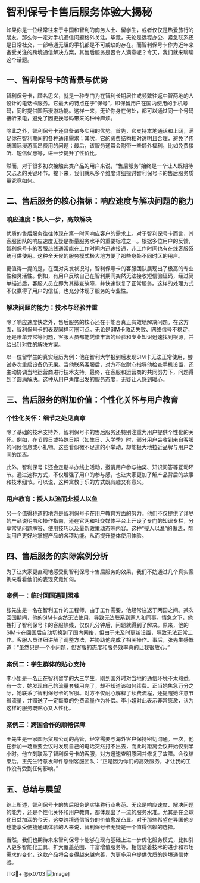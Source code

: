 # 智利保号卡售后服务体验大揭秘

如果你是一位经常往来于中国和智利的商务人士、留学生，或者仅仅是热爱旅行的朋友，那么你一定对手机通信问题格外关注。毕竟，无论是远程办公、紧急联系还是日常社交，一部畅通无阻的手机都是不可或缺的存在。而智利保号卡作为近年来备受关注的跨境通信解决方案，其售后服务是否令人满意呢？今天，我们就来聊聊这个话题。

## 一、智利保号卡的背景与优势

智利保号卡，顾名思义，就是一种专门为在智利长期居住或频繁往返中智两地的人设计的电话卡服务。它最大的特点在于“保号”，即保留用户在国内使用的手机号码，同时提供国际漫游功能。这样一来，无论你身在何处，都可以通过同一个号码接听来电，避免了因更换号码带来的种种麻烦。

除此之外，智利保号卡还具备诸多实用的优势。首先，它支持本地通话和上网，满足你在智利期间的各种通讯需求；其次，它的资费结构相对透明且合理，避免了传统国际漫游高昂费用的问题；最后，该服务通常会附带一些额外福利，比如免费接听、短信优惠等，进一步提升了性价比。

然而，对于很多初次接触此类产品的用户来说，“售后服务”始终是一个让人既期待又忐忑的关键环节。接下来，我们就从多个维度详细探讨智利保号卡的售后服务质量究竟如何。

## 二、售后服务的核心指标：响应速度与解决问题的能力

### 响应速度：快人一步，高效解决

优质的售后服务往往体现在第一时间响应客户的需求上。对于智利保号卡而言，其客服团队的响应速度无疑是衡量服务水平的重要标准之一。根据多位用户的反馈，智利保号卡的客服热线通常能在工作时间内迅速接通，非工作时间也有在线客服系统可供使用。这种全天候的服务模式极大地方便了那些身处不同时区的用户。

更值得一提的是，在面对突发状况时，智利保号卡的客服团队展现出了极高的专业性和灵活性。例如，有用户反映自己在智利期间突然无法接收短信验证码，经过简单描述后，客服人员立即为其排查故障，并快速恢复了正常服务。这样的处理方式不仅赢得了用户的信任，也充分体现了服务的专业性。

### 解决问题的能力：技术与经验并重

除了响应速度快之外，售后服务的核心还在于能否真正有效地解决问题。在这方面，智利保号卡的表现同样可圈可点。无论是SIM卡激活失败、网络信号不稳定，还是账单异常等问题，客服人员都能凭借丰富的经验和专业知识迅速找到根源，并给出针对性的解决方案。

以一位留学生的真实经历为例：他在智利大学报到后发现SIM卡无法正常使用，尝试多次重启设备仍无果。当他联系客服后，对方不仅耐心指导他检查手机设置，还主动协调当地运营商进行技术支持。最终，在客服和运营商的共同努力下，问题得到了圆满解决。这种从用户角度出发的服务态度，无疑让人感到暖心。

## 三、售后服务的附加价值：个性化关怀与用户教育

### 个性化关怀：细节之处见真章

除了基础的技术支持外，智利保号卡的售后服务还特别注重为用户提供个性化的关怀。例如，在节假日或特殊日期（如生日、入学季）时，部分用户会收到来自客服的问候信息或小礼物。这些看似微不足道的小举动，却能极大地拉近品牌与用户之间的距离。

此外，智利保号卡还会定期举办线上活动，邀请用户参与抽奖、知识问答等互动环节。通过这种方式，不仅增强了用户的参与感，也让大家更加了解产品背后的故事和技术细节。可以说，这种寓教于乐的方式既有趣又有意义。

### 用户教育：授人以渔而非授人以鱼

另一个值得称道的地方是智利保号卡在用户教育方面的努力。他们不仅提供了详尽的产品说明书和操作指南，还在官网和社交媒体平台上开设了专门的知识专栏，分享常见问题解答、使用技巧以及最新政策动态等内容。这种“授人以渔”的做法，帮助用户更好地掌握产品的各项功能，从而提升整体使用体验。

## 四、售后服务的实际案例分析

为了让大家更直观地感受到智利保号卡售后服务的效果，我们不妨通过几个真实案例来看看他们的表现究竟如何。

### 案例一：临时回国遇到困难

张先生是一名在智利工作的工程师，由于工作需要，他经常往返于两国之间。某次回国期间，他的SIM卡突然无法使用，导致无法联系到家人和同事。情急之下，他拨打了智利保号卡的客服热线，仅仅几分钟后，问题就得到了解决。原来，他的SIM卡在回国后自动切换到了国内网络，但由于未及时更新设置，导致无法正常工作。客服人员详细讲解了调整方法，并协助他完成了相关操作。事后，张先生感慨道：“虽然只是一个小问题，但客服的态度和服务效率真的让我很放心。”

### 案例二：学生群体的贴心支持

李小姐是一名正在智利留学的大三学生，刚到国外时对当地的通信环境不太熟悉。有一次，她发现自己的流量套餐用完了，却不知道该如何续费。正当她焦急万分之际，她联系了智利保号卡的客服。对方不仅耐心解释了续费流程，还提醒她注意节省流量，并赠送了一定额度的免费流量作为补偿。李小姐对此表示非常感激，认为这样的服务既贴心又人性化。

### 案例三：跨国合作的顺畅保障

王先生是一家国际贸易公司的高管，经常需要与海外客户保持密切沟通。一次，他在参加一场重要会议时发现自己的电话突然打不出去，而此时距离会议开始仅剩半小时。他立刻联系了智利保号卡的客服，对方迅速查明原因并修复了故障。会议结束后，王先生特意发邮件感谢客服团队：“正是因为你们的高效服务，才让我的工作没有受到任何影响。”

## 五、总结与展望

综上所述，智利保号卡的售后服务确实堪称行业典范。无论是响应速度、解决问题的能力，还是个性化关怀和用户教育，都体现出了一流的服务水准。尤其是在全球化日益加深的今天，这类跨境通信服务的价值愈发凸显。对于那些希望在异国他乡也能享受便捷通讯体验的人来说，智利保号卡无疑是一个值得信赖的选择。

当然，我们也期待未来智利保号卡能够在现有基础上进一步优化服务模式，比如引入更多智能化工具、扩大覆盖范围、丰富增值服务等。相信随着技术的进步和市场需求的变化，这款产品将会变得越来越完善，为更多用户提供优质的跨境通信体验。

[TG💪+ @jx0703 ![Image](https://github.com/user-attachments/assets/dbca1d08-cadb-493c-b0ec-ad6f7a83f270)]